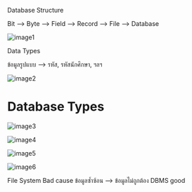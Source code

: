 
Database Structure

Bit --> Byte --> Field --> Record --> File --> Database

![image1](https://github.com/Annerez/ITY2S1/blob/main/Database%20System/images/Pasted%20image%2020240617173321.png)

Data Types

ข้อมูลรูปแบบ --> รหัส, รหัสนักศึกษา, ฯลฯ

![image2](https://github.com/Annerez/ITY2S1/blob/main/Database%20System/images/Pasted%20image%2020240617175330.png)


# Database Types

![image3](https://github.com/Annerez/ITY2S1/blob/main/Database%20System/images/Pasted%20image%2020240617175608.png)

![image4](https://github.com/Annerez/ITY2S1/blob/main/Database%20System/images/Pasted%20image%2020240617182458.png)


![image5](https://github.com/Annerez/ITY2S1/blob/main/Database%20System/images/Pasted%20image%2020240617182502.png)


![image6](https://github.com/Annerez/ITY2S1/blob/main/Database%20System/images/Pasted%20image%2020240617182505.png)






File System Bad cause ข้อมูลซ้ำซ้อน --> ข้อมูลไม่ถูกต้อง
DBMS good
